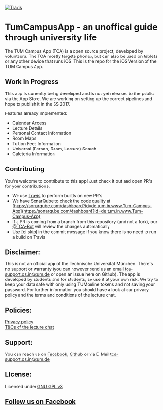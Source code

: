 [![Travis](https://api.travis-ci.org/TCA-Team/iOS.svg?branch=master)]()

# TumCampusApp - an unoffical guide through university life

The TUM Campus App (TCA) is a open source project, developed by volunteers. The TCA mostly targets phones, but can also be used on tablets or any other device that runs iOS. This is the repo for the iOS Version of the TUM Campus App.

## Work In Progress
This app is currenlty being developed and is not yet released to the public via the App Store. We are working on setting up the correct pipelines and hope to publish it in the SS 2017.

Features already implemented:
* Calendar Access
* Lecture Details
* Personal Contact Information
* Room Maps
* Tuition Fees Information
* Universal (Person, Room, Lecture) Search
* Cafeteria Information

## Contributing
You're welcome to contribute to this app! Just check it out and open PR's for your contributions. 

- We use [Travis](https://travis-ci.org/TCA-Team/iOS) to perform builds on new PR's
- We have SonarQube to check the code quality at [https://sonarqube.com/dashboard?id=de.tum.in.www.Tum-Campus-App](https://sonarqube.com/dashboard?id=de.tum.in.www.Tum-Campus-App)
- If a PR is coming from a branch from this repository (and not a fork), our [@TCA-Bot](https://travis-ci.org/TCA-Team/iOS) will review the changes automatically
- Use [ci skip] in the commit message if you know there is no need to run a build on Travis

## Disclaimer:
This is not an official app of the Technische Universität München. There's no support or warranty (you can however send us an email [tca-support.os.in@tum.de](mailto:tca-support.os.in@tum.de) or open an issue here on Github). The app is developed by students and for students, so use it at your own risk. We try to keep your data safe with only using TUMonline tokens and not saving your password. For further information you should have a look at our privacy policy and the terms and conditions of the lecture chat.

## Policies:
[Privacy policy](https://tumcabe.in.tum.de/landing/privacy/)  
[T&Cs of the lecture chat](https://tumcabe.in.tum.de/landing/chatterms/)

## Support:
You can reach us on [Facebook](https://www.facebook.com/TUMCampus), [Github](https://github.com/TCA-Team/TumCampusApp) or via E-Mail [tca-support.os.in@tum.de](mailto:tca-support.os.in@tum.de)

## License:
Licensed under [GNU GPL v3](http://www.gnu.org/licenses/gpl.html) 

## [Follow us on Facebook](https://www.facebook.com/TUMCampus)
